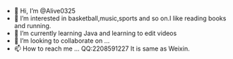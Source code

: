 - 👋 Hi, I’m @Alive0325
- 👀 I’m interested in basketball,music,sports and so on.I like reading books and running.
- 🌱 I’m currently learning Java and learning to edit videos
- 💞️ I’m looking to collaborate on ...
- 📫 How to reach me ... QQ:2208591227 It is same as Weixin.

<!---
Alive0325/Alive0325 is a ✨ special ✨ repository because its `README.md` (this file) appears on your GitHub profile.
You can click the Preview link to take a look at your changes.
--->
